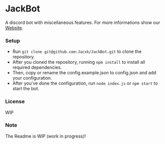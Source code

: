 # JackBot

A discord bot with miscellaneous features.
For more informations show our [Website](www.jackbot.pw).

### Setup

* Run `git clone git@github.com:Jacxk/JackBot.git` to clone the repository.
* After you cloned the repository, running `npm install` to install all required dependencies.  
* Then, copy or rename the config.example.json to config.json and add your configuration.  
* After you've done the configuration, run `node index.js` or `npm start` to start the bot.  


### License

WIP

### Note

The Readme is WIP (work in progress)!